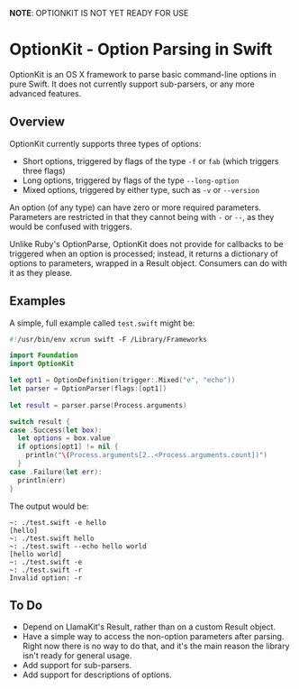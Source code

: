 **NOTE**: OPTIONKIT IS NOT YET READY FOR USE

OptionKit - Option Parsing in Swift
=========

OptionKit is an OS X framework to parse basic command-line options in pure Swift. It
does not currently support sub-parsers, or any more advanced features.

## Overview

OptionKit currently supports three types of options:

* Short options, triggered by flags of the type `-f` or `fab` (which triggers three flags)
* Long options, triggered by flags of the type `--long-option`
* Mixed options, triggered by either type, such as `-v` or `--version`

An option (of any type) can have zero or more required parameters. Parameters are restricted
in that they cannot being with `-` or `--`, as they would be confused with triggers.

Unlike Ruby's OptionParse, OptionKit does not provide for callbacks to be triggered when an
option is processed; instead, it returns a dictionary of options to parameters, wrapped in
a Result object. Consumers can do with it as they please.

## Examples

A simple, full example called `test.swift` might be:

```swift
#!/usr/bin/env xcrun swift -F /Library/Frameworks

import Foundation
import OptionKit

let opt1 = OptionDefinition(trigger:.Mixed("e", "echo"))
let parser = OptionParser(flags:[opt1])
 
let result = parser.parse(Process.arguments)

switch result {
case .Success(let box):
  let options = box.value
  if options[opt1] != nil {
    println("\(Process.arguments[2..<Process.arguments.count])")
  }
case .Failure(let err):
  println(err)
}
```

The output would be:

```
~: ./test.swift -e hello
[hello]
~: ./test.swift hello
~: ./test.swift --echo hello world
[hello world]
~: ./test.swift -e
~: ./test.swift -r
Invalid option: -r
```

## To Do

* Depend on LlamaKit's Result, rather than on a custom Result object.
* Have a simple way to access the non-option parameters after parsing. Right now there is no way to do that, and it's the main reason the library isn't ready for general usage.
* Add support for sub-parsers.
* Add support for descriptions of options.
